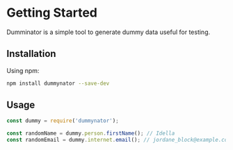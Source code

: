 # Getting Started

Dumminator is a simple tool to generate dummy data useful for testing.

## Installation

Using npm:

```bash
npm install dummynator --save-dev
```

## Usage

```js
const dummy = require('dummynator');

const randomName = dummy.person.firstName(); // Idella
const randomEmail = dummy.internet.email(); // jordane_block@example.com
```
